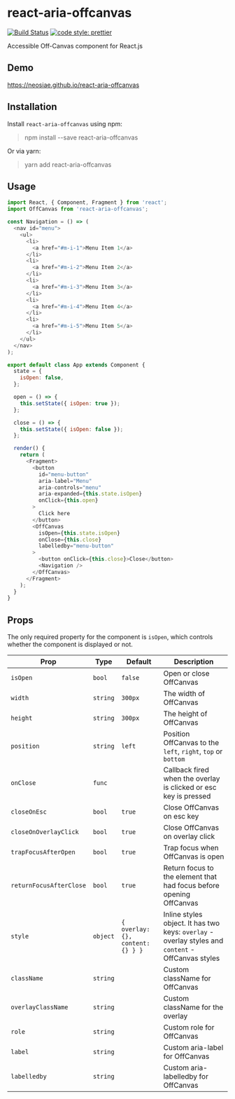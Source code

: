 # react-aria-offcanvas
[![Build Status](https://travis-ci.com/neosiae/react-aria-offcanvas.svg?branch=master)](https://travis-ci.com/neosiae/react-aria-offcanvas) [![code style: prettier](https://img.shields.io/badge/code_style-prettier-ff69b4.svg?style=flat-square)](https://github.com/prettier/prettier)

Accessible Off-Canvas component for React.js

## Demo

https://neosiae.github.io/react-aria-offcanvas

## Installation

Install `react-aria-offcanvas` using npm:

> npm install --save react-aria-offcanvas

Or via yarn:

> yarn add react-aria-offcanvas

## Usage

```javascript
import React, { Component, Fragment } from 'react';
import OffCanvas from 'react-aria-offcanvas';

const Navigation = () => (
  <nav id="menu">
    <ul>
      <li>
        <a href="#m-i-1">Menu Item 1</a>
      </li>
      <li>
        <a href="#m-i-2">Menu Item 2</a>
      </li>
      <li>
        <a href="#m-i-3">Menu Item 3</a>
      </li>
      <li>
        <a href="#m-i-4">Menu Item 4</a>
      </li>
      <li>
        <a href="#m-i-5">Menu Item 5</a>
      </li>
    </ul>
  </nav>
);

export default class App extends Component {
  state = {
    isOpen: false,
  };

  open = () => {
    this.setState({ isOpen: true });
  };

  close = () => {
    this.setState({ isOpen: false });
  };

  render() {
    return (
      <Fragment>
        <button
          id="menu-button"
          aria-label="Menu"
          aria-controls="menu"
          aria-expanded={this.state.isOpen}
          onClick={this.open}
        >
          Click here
        </button>
        <OffCanvas
          isOpen={this.state.isOpen}
          onClose={this.close}
          labelledby="menu-button"
        >
          <button onClick={this.close}>Close</button>
          <Navigation />
        </OffCanvas>
      </Fragment>
    );
  }
}
```

## Props 

The only required property for the component is `isOpen`, which controls whether the component is displayed or not.

| Prop | Type | Default | Description |
| ---- | ---- | ------- | ----------- |
| `isOpen` | `bool` | `false` | Open or close OffCanvas |
| `width` | `string` | `300px` | The width of OffCanvas | 
| `height` | `string` | `300px` | The height of OffCanvas |
| `position` | `string` | `left` | Position OffCanvas to the `left`, `right`, `top` or `bottom` |
| `onClose` | `func` | | Callback fired when the overlay is clicked or esc key is pressed |
| `closeOnEsc` | `bool` | `true` | Close OffCanvas on esc key |
| `closeOnOverlayClick` | `bool` | `true` | Close OffCanvas on overlay click | 
| `trapFocusAfterOpen` | `bool` | `true` | Trap focus when OffCanvas is open |
| `returnFocusAfterClose` | `bool` | `true` | Return focus to the element that had focus before opening OffCanvas |
| `style` | `object` | `{ overlay: {}, content: {} } }` | Inline styles object. It has two keys: `overlay` - overlay styles and `content` - OffCanvas styles |
| `className` | `string` | | Custom className for OffCanvas |
| `overlayClassName` | `string` | | Custom className for the overlay | 
| `role` | `string` | | Custom role for OffCanvas |
| `label` | `string` | | Custom aria-label for OffCanvas |
| `labelledby` | `string` | | Custom aria-labelledby for OffCanvas |
